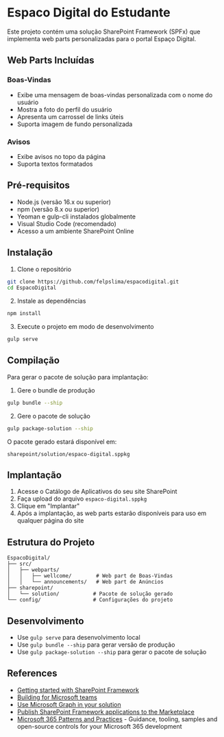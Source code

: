 # Espaco Digital do Estudante

Este projeto contém uma solução SharePoint Framework (SPFx) que implementa web parts personalizadas para o portal Espaço Digital.

## Web Parts Incluídas

### Boas-Vindas
- Exibe uma mensagem de boas-vindas personalizada com o nome do usuário
- Mostra a foto do perfil do usuário
- Apresenta um carrossel de links úteis
- Suporta imagem de fundo personalizada

### Avisos
- Exibe avisos no topo da página
- Suporta textos formatados


## Pré-requisitos

- Node.js (versão 16.x ou superior)
- npm (versão 8.x ou superior)
- Yeoman e gulp-cli instalados globalmente
- Visual Studio Code (recomendado)
- Acesso a um ambiente SharePoint Online

## Instalação

1. Clone o repositório
```bash
git clone https://github.com/felpslima/espacodigital.git
cd EspacoDigital
```

2. Instale as dependências
```bash
npm install
```

3. Execute o projeto em modo de desenvolvimento
```bash
gulp serve
```

## Compilação

Para gerar o pacote de solução para implantação:

1. Gere o bundle de produção
```bash
gulp bundle --ship
```

2. Gere o pacote de solução
```bash
gulp package-solution --ship
```

O pacote gerado estará disponível em:
```
sharepoint/solution/espaco-digital.sppkg
```

## Implantação

1. Acesse o Catálogo de Aplicativos do seu site SharePoint
2. Faça upload do arquivo `espaco-digital.sppkg`
3. Clique em "Implantar"
4. Após a implantação, as web parts estarão disponíveis para uso em qualquer página do site

## Estrutura do Projeto

```
EspacoDigital/
├── src/
│   ├── webparts/
│   │   ├── wellcome/        # Web part de Boas-Vindas
│   │   └── announcements/   # Web part de Anúncios
├── sharepoint/
│   └── solution/           # Pacote de solução gerado
└── config/                 # Configurações do projeto
```

## Desenvolvimento

- Use `gulp serve` para desenvolvimento local
- Use `gulp bundle --ship` para gerar versão de produção
- Use `gulp package-solution --ship` para gerar o pacote de solução


## References

- [Getting started with SharePoint Framework](https://docs.microsoft.com/en-us/sharepoint/dev/spfx/set-up-your-developer-tenant)
- [Building for Microsoft teams](https://docs.microsoft.com/en-us/sharepoint/dev/spfx/build-for-teams-overview)
- [Use Microsoft Graph in your solution](https://docs.microsoft.com/en-us/sharepoint/dev/spfx/web-parts/get-started/using-microsoft-graph-apis)
- [Publish SharePoint Framework applications to the Marketplace](https://docs.microsoft.com/en-us/sharepoint/dev/spfx/publish-to-marketplace-overview)
- [Microsoft 365 Patterns and Practices](https://aka.ms/m365pnp) - Guidance, tooling, samples and open-source controls for your Microsoft 365 development